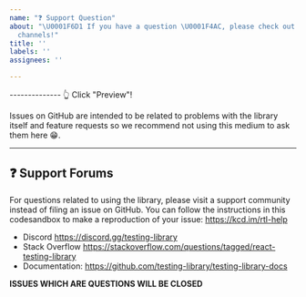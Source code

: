 ```yaml
---
name: "❓ Support Question"
about: "\U0001F6D1 If you have a question \U0001F4AC, please check out our support
  channels!"
title: ''
labels: ''
assignees: ''

---
```


-------------- 👆 Click "Preview"!

Issues on GitHub are intended to be related to problems with the library itself
and feature requests so we recommend not using this medium to ask them here 😁.

---

## ❓ Support Forums

For questions related to using the library, please visit a support community
instead of filing an issue on GitHub. You can follow the instructions in this
codesandbox to make a reproduction of your issue: https://kcd.im/rtl-help

- Discord https://discord.gg/testing-library
- Stack Overflow
  https://stackoverflow.com/questions/tagged/react-testing-library
- Documentation: https://github.com/testing-library/testing-library-docs

**ISSUES WHICH ARE QUESTIONS WILL BE CLOSED**
